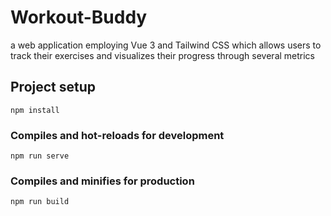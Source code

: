 # Workout-Buddy

a web application employing Vue 3 and Tailwind CSS which allows users to track their exercises and visualizes their progress through several metrics

## Project setup

```
npm install
```

### Compiles and hot-reloads for development

```
npm run serve
```

### Compiles and minifies for production

```
npm run build
```
